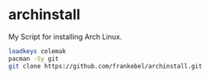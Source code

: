 # archinstall
My Script for installing Arch Linux.
```bash
loadkeys colemak
pacman -Sy git
git clone https://github.com/frankebel/archinstall.git
```
